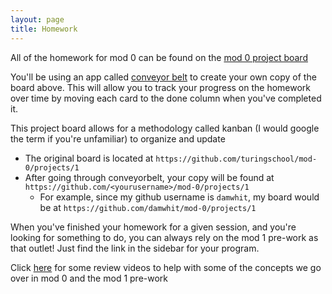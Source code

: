 ```yaml
---
layout: page
title: Homework
---
```


All of the homework for mod 0 can be found on the [mod 0 project board](https://github.com/turingschool/mod-0/projects/1)


You'll be using an app called [conveyor belt](http://conveyorbelt.herokuapp.com/) to create your own copy of the board above. This will allow you to track your progress on the homework over time by moving each card to the done column when you've completed it.

This project board allows for a methodology called kanban (I would google the term if you're unfamiliar) to organize and update

* The original board is located at `https://github.com/turingschool/mod-0/projects/1`
* After going through conveyorbelt, your copy will be found at `https://github.com/<yourusername>/mod-0/projects/1`
  * For example, since my github username is `damwhit`, my board would be at `https://github.com/damwhit/mod-0/projects/1`

When you've finished your homework for a given session, and you're looking for something to do, you can always rely on the mod 1 pre-work as that outlet! Just find the link in the sidebar for your program.

Click [here](https://www.youtube.com/playlist?list=PL1Y67f0xPzdMFq2S1bK7E7veT_BbK-zjt) for some review videos to help with some of the concepts we go over in mod 0 and the mod 1 pre-work
